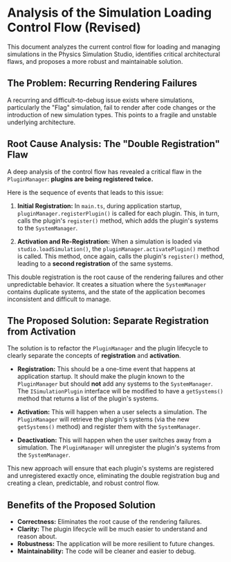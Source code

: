 # Analysis of the Simulation Loading Control Flow (Revised)

This document analyzes the current control flow for loading and managing simulations in the Physics Simulation Studio, identifies critical architectural flaws, and proposes a more robust and maintainable solution.

## The Problem: Recurring Rendering Failures

A recurring and difficult-to-debug issue exists where simulations, particularly the "Flag" simulation, fail to render after code changes or the introduction of new simulation types. This points to a fragile and unstable underlying architecture.

## Root Cause Analysis: The "Double Registration" Flaw

A deep analysis of the control flow has revealed a critical flaw in the `PluginManager`: **plugins are being registered twice.**

Here is the sequence of events that leads to this issue:

1.  **Initial Registration:** In `main.ts`, during application startup, `pluginManager.registerPlugin()` is called for each plugin. This, in turn, calls the plugin's `register()` method, which adds the plugin's systems to the `SystemManager`.

2.  **Activation and Re-Registration:** When a simulation is loaded via `studio.loadSimulation()`, the `pluginManager.activatePlugin()` method is called. This method, once again, calls the plugin's `register()` method, leading to a **second registration** of the same systems.

This double registration is the root cause of the rendering failures and other unpredictable behavior. It creates a situation where the `SystemManager` contains duplicate systems, and the state of the application becomes inconsistent and difficult to manage.

## The Proposed Solution: Separate Registration from Activation

The solution is to refactor the `PluginManager` and the plugin lifecycle to clearly separate the concepts of **registration** and **activation**.

*   **Registration:** This should be a one-time event that happens at application startup. It should make the plugin known to the `PluginManager` but should **not** add any systems to the `SystemManager`. The `ISimulationPlugin` interface will be modified to have a `getSystems()` method that returns a list of the plugin's systems.

*   **Activation:** This will happen when a user selects a simulation. The `PluginManager` will retrieve the plugin's systems (via the new `getSystems()` method) and register them with the `SystemManager`.

*   **Deactivation:** This will happen when the user switches away from a simulation. The `PluginManager` will unregister the plugin's systems from the `SystemManager`.

This new approach will ensure that each plugin's systems are registered and unregistered exactly once, eliminating the double registration bug and creating a clean, predictable, and robust control flow.

## Benefits of the Proposed Solution

*   **Correctness:** Eliminates the root cause of the rendering failures.
*   **Clarity:** The plugin lifecycle will be much easier to understand and reason about.
*   **Robustness:** The application will be more resilient to future changes.
*   **Maintainability:** The code will be cleaner and easier to debug.
